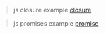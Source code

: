  > js closure example [closure](https://github.com/copilot/share/4a4e12a8-4a40-80f6-8913-3848408d2118)

> js promises example [promise](https://github.com/copilot/share/482f122a-4344-8856-a012-aa01404f204a)

